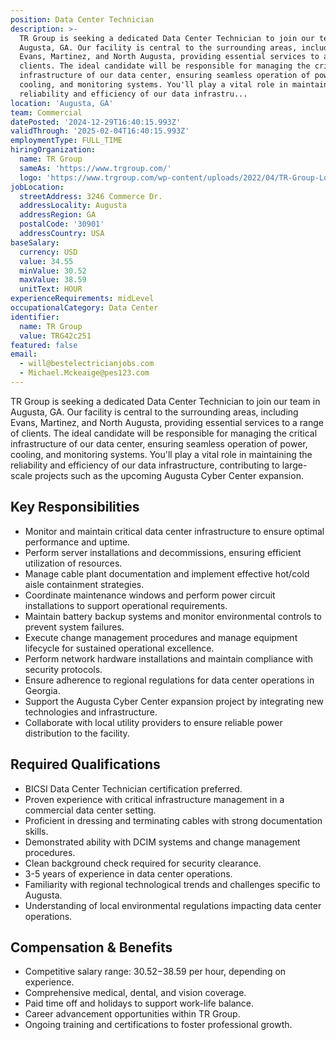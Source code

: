 ```yaml
---
position: Data Center Technician
description: >-
  TR Group is seeking a dedicated Data Center Technician to join our team in
  Augusta, GA. Our facility is central to the surrounding areas, including
  Evans, Martinez, and North Augusta, providing essential services to a range of
  clients. The ideal candidate will be responsible for managing the critical
  infrastructure of our data center, ensuring seamless operation of power,
  cooling, and monitoring systems. You'll play a vital role in maintaining the
  reliability and efficiency of our data infrastru...
location: 'Augusta, GA'
team: Commercial
datePosted: '2024-12-29T16:40:15.993Z'
validThrough: '2025-02-04T16:40:15.993Z'
employmentType: FULL_TIME
hiringOrganization:
  name: TR Group
  sameAs: 'https://www.trgroup.com/'
  logo: 'https://www.trgroup.com/wp-content/uploads/2022/04/TR-Group-Logo.png'
jobLocation:
  streetAddress: 3246 Commerce Dr.
  addressLocality: Augusta
  addressRegion: GA
  postalCode: '30901'
  addressCountry: USA
baseSalary:
  currency: USD
  value: 34.55
  minValue: 30.52
  maxValue: 38.59
  unitText: HOUR
experienceRequirements: midLevel
occupationalCategory: Data Center
identifier:
  name: TR Group
  value: TRG42c251
featured: false
email:
  - will@bestelectricianjobs.com
  - Michael.Mckeaige@pes123.com
---
```




TR Group is seeking a dedicated Data Center Technician to join our team in Augusta, GA. Our facility is central to the surrounding areas, including Evans, Martinez, and North Augusta, providing essential services to a range of clients. The ideal candidate will be responsible for managing the critical infrastructure of our data center, ensuring seamless operation of power, cooling, and monitoring systems. You'll play a vital role in maintaining the reliability and efficiency of our data infrastructure, contributing to large-scale projects such as the upcoming Augusta Cyber Center expansion. 

## Key Responsibilities
- Monitor and maintain critical data center infrastructure to ensure optimal performance and uptime.
- Perform server installations and decommissions, ensuring efficient utilization of resources.
- Manage cable plant documentation and implement effective hot/cold aisle containment strategies.
- Coordinate maintenance windows and perform power circuit installations to support operational requirements.
- Maintain battery backup systems and monitor environmental controls to prevent system failures.
- Execute change management procedures and manage equipment lifecycle for sustained operational excellence.
- Perform network hardware installations and maintain compliance with security protocols.
- Ensure adherence to regional regulations for data center operations in Georgia.
- Support the Augusta Cyber Center expansion project by integrating new technologies and infrastructure.
- Collaborate with local utility providers to ensure reliable power distribution to the facility.

## Required Qualifications
- BICSI Data Center Technician certification preferred.
- Proven experience with critical infrastructure management in a commercial data center setting.
- Proficient in dressing and terminating cables with strong documentation skills.
- Demonstrated ability with DCIM systems and change management procedures.
- Clean background check required for security clearance.
- 3-5 years of experience in data center operations.
- Familiarity with regional technological trends and challenges specific to Augusta.
- Understanding of local environmental regulations impacting data center operations.

## Compensation & Benefits
- Competitive salary range: $30.52-$38.59 per hour, depending on experience.
- Comprehensive medical, dental, and vision coverage.
- Paid time off and holidays to support work-life balance.
- Career advancement opportunities within TR Group.
- Ongoing training and certifications to foster professional growth.
